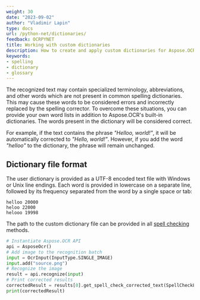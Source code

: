 ```yaml
---
weight: 30
date: "2023-09-02"
author: "Vladimir Lapin"
type: docs
url: /python-net/dictionaries/
feedback: OCRPYNET
title: Working with custom dictionaries
description: How to create and apply custom dictionaries for Aspose.OCR for Python via .NET spell checker.
keywords:
- spelling
- dictionary
- glossary
---
```


The recognized text may contain specialized terminology, abbreviations, and other words which are not present in common spelling dictionaries. This may cause these words to be considered errors and incorrectly replaced by the spelling corrector. To overcome these situations, you can provide your own word lists in addition to Aspose.OCR's built-in dictionaries. The words present in the dictionary will be considered correct.

For example, if the text contains the phrase _"Helloo, world!"_, it will be automatically corrected to _"Hello, world!"_. However, if you add the word _"helloo"_ to the dictionary, the phrase will remain unchanged.

## Dictionary file format

The user dictionary is provided as a UTF-8 encoded text file with Windows or Unix line endings. Each word is provided in lowercase on a separate line, followed by its frequency separated from the word by a single space or tab:

```
helloo 20000
heloo 22000
helooo 19998
```

The path to the custom dictionary file can be provided in all [spell checking](/ocr/python-net/spelling/) methods.

```python
# Instantiate Aspose.OCR API
api = AsposeOcr()
# Add image to the recognition batch
input = OcrInput(InputType.SINGLE_IMAGE)
input.add("source.png")
# Recognize the image
result = api.recognize(input)
# Print corrected results
correctedResult = results[0].get_spell_check_corrected_text(SpellCheckLanguage.ENG, "dictionary.txt")
print(correctedResult)
```
